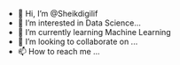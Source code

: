 - 👋 Hi, I’m @Sheikdigilif
- 👀 I’m interested in Data Science...
- 🌱 I’m currently learning Machine Learning
- 💞️ I’m looking to collaborate on ...
- 📫 How to reach me ...

<!---
Sheikdigilif/Sheikdigilif is a ✨ special ✨ repository because its `README.md` (this file) appears on your GitHub profile.
You can click the Preview link to take a look at your changes.
--->
